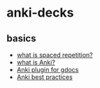 # anki-decks

## basics

* [what is spaced repetition?](https://en.wikipedia.org/wiki/Spaced_repetition)
* [what is Anki?](https://apps.ankiweb.net/)
* [Anki plugin for gdocs](https://github.com/c-okelly/anki-remote-decks)
* [Anki best practices](https://www.youtube.com/watch?v=AbvaITy3oeQ)


